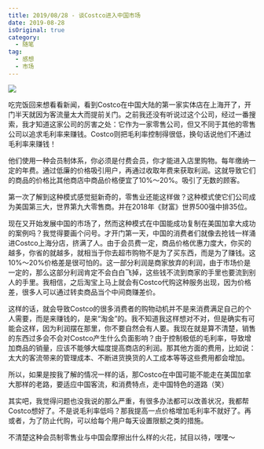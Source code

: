 ```yaml
---
title: 2019/08/28 - 谈Costco进入中国市场
date: 2019-08-28
isOriginal: true
category:
  - 随笔
tag:
  - 感想
  - 市场
---
```


![](https://images.unsplash.com/photo-1601202148957-99d5310635d1?ixlib=rb-1.2.1&ixid=MnwxMjA3fDB8MHxwaG90by1wYWdlfHx8fGVufDB8fHx8&auto=format&fit=crop&w=2370&q=80)

吃完饭回来想看看新闻，看到Costco在中国大陆的第一家实体店在上海开了，开门半天就因为客流量太大而提前关门。之前我还没有听说过这个公司，经过一番搜索，我才知道这家公司的厉害之处：它作为一家零售公司，但又不同于其他的零售公司以追求毛利率来赚钱。Costco则把毛利率控制得很低，换句话说他们不通过毛利率来赚钱！

他们使用一种会员制体系，你必须是付费会员，你才能进入店里购物。每年缴纳一定的年费。通过低廉的价格吸引用户，再通过收取年费来获取利润。这就导致它们的商品的价格比其他商店中商品价格便宜了10%～20%。吸引了无数的顾客。

第一次了解到这种模式感觉挺新奇的，零售业还能这样做？这种模式使它们公司成为美国第三大，世界第九大零售商。并在2018年《财富》世界500强中排35位。

现在又开始发展中国的市场了，然而这种模式在中国能成功复制在美国加拿大成功的案例吗？我觉得要画个问号。才开门第一天，中国的消费者们就像去抢钱一样涌进Costco上海分店，挤满了人。由于会员费一定，商品价格优惠力度大，你买的越多，你省的就越多，就相当于你去超市购物不是为了买东西，而是为了赚钱。这10%～20%价格差是很可怕的。这一部分利润是商家放弃的利润，由于市场价是一定的，那么这部分利润肯定不会白白飞掉，这些钱不流到商家的手里也要流到别人的手里。我相信，之后淘宝上马上就会有Costco代购这种服务出现，因为价格差，很多人可以通过转卖商品当个中间商赚差价。

这样的话，就会导致Costco的很多消费者的购物动机并不是来消费满足自己的个人需要，而是来赚钱的，是来“淘金”的。我不知道我这样想对不对，但是确实有可能会这样，因为利润摆在那里，你不要自然会有人要。我现在就是算不清楚，销售的东西过多会不会对Costco产生什么负面影响？由于控制极低的毛利率，导致增加商品的销量，应该不能够大幅度提高商店的利润。那其他方面的费用，比如说：太大的客流带来的管理成本、不断进货换货的人工成本等等这些费用都会增加。

所以，如果是按我了解的情况一样的话，那Costco在中国可能不能走在美国加拿大那样的老路，要适应中国客流，和消费特点，走中国特色的道路（笑）

其实吧，我觉得问题也没我说的那么严重，有很多办法都可以改善状况，我都帮Costco想好了。不是说毛利率低吗？那我提高一点价格增加毛利率不就好了。再或者，为了防止代购，可以给每个用户每天设置限额之类的措施。

不清楚这种会员制零售业与中国会摩擦出什么样的火花，拭目以待，嘿嘿～